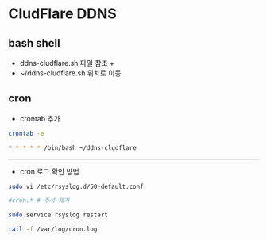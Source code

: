 # CludFlare DDNS
## bash shell
- ddns-cludflare.sh 파일 참조 +
- ~/ddns-cludflare.sh 위치로 이동

## cron
- crontab 추가

```bash
crontab -e

* * * * * /bin/bash ~/ddns-cludflare
```

---

- cron 로그 확인 방법
```bash
sudo vi /etc/rsyslog.d/50-default.conf

#cron.* # 주석 제거

sudo service rsyslog restart

tail -f /var/log/cron.log
```
